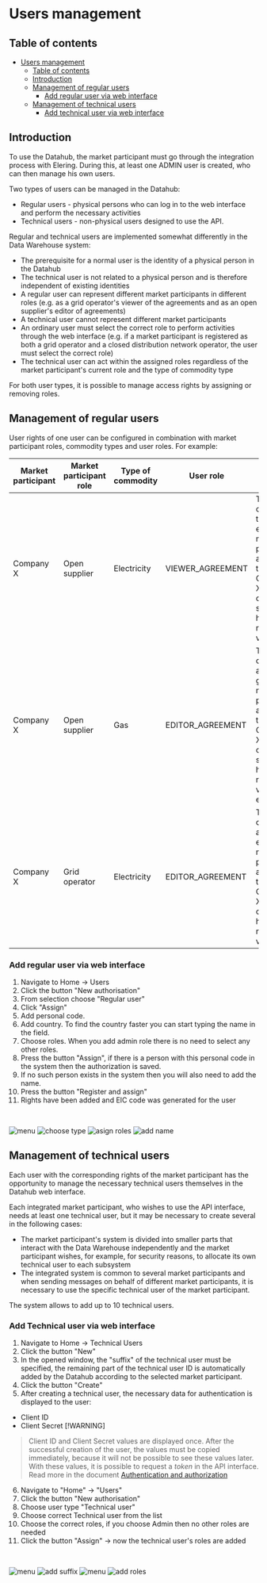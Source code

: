 # Users management

## Table of contents

- [Users management](#users-management)
  - [Table of contents](#table-of-contents)
  - [Introduction](#introduction)
  - [Management of regular users](#management-of-regular-users)
    - [Add regular user via web interface](#add-regular-user-via-web-interface)
  - [Management of technical users](#management-of-technical-users)
    - [Add technical user via web interface](#add-technical-user-via-web-interface)

## Introduction

To use the Datahub, the market participant must go through the integration process with Elering. During this, at least one ADMIN user is created, who can then manage his own users.

Two types of users can be managed in the Datahub:

- Regular users - physical persons who can log in to the web interface and perform the necessary activities
- Technical users - non-physical users designed to use the API.

Regular and technical users are implemented somewhat differently in the Data Warehouse system:

- The prerequisite for a normal user is the identity of a physical person in the Datahub
- The technical user is not related to a physical person and is therefore independent of existing identities
- A regular user can represent different market participants in different roles (e.g. as a grid operator's viewer of the agreements and as an open supplier's editor of agreements)
- A technical user cannot represent different market participants
- An ordinary user must select the correct role to perform activities through the web interface (e.g. if a market participant is registered as both a grid operator and a closed distribution network operator, the user must select the correct role)
- The technical user can act within the assigned roles regardless of the market participant's current role and the type of commodity type

For both user types, it is possible to manage access rights by assigning or removing roles.

## Management of regular users

User rights of one user can be configured in combination with market participant roles, commodity types and user roles. For example:

| Market participant | Market participant role | Type of commodity | User role        | Result                                                                                                                           |
|--------------------|-------------------------|-------------------|------------------|----------------------------------------------------------------------------------------------------------------------------------|
| Company X          | Open supplier           | Electricity       | VIEWER_AGREEMENT | The user can view the electricity metering point agreements that Company X, as an open supplier, has the right to view           |
| Company X          | Open supplier           | Gas               | EDITOR_AGREEMENT | The user can view and edit the gas metering point agreements that Company X, as an open supplier, has the right to view and edit |
| Company X          | Grid operator           | Electricity       | EDITOR_AGREEMENT | The user can view and edit electricity metering point agreements that Company X, as a grid operator, has the right to view       |

### Add regular user via web interface

1. Navigate to Home -> Users
2. Click the button "New authorisation"
3. From selection choose "Regular user"
4. Click "Assign"
5. Add personal code.
6. Add country. To find the country faster you can start typing the name in the field.
7. Choose roles. When you add admin role there is no need to select any other roles.
8. Press the button "Assign", if there is a person with this personal code in the system then the authorization is saved.
9. If no such person exists in the system then you will also need to add the name.
10. Press the button "Register and assign"
11. Rights have been added and EIC code was generated for the user
<br /> 

![menu](../images/regular-user-menu-eng.png)
![choose type](../images/choose-type-eng.png)
![asign roles](../images/assign-roles-eng.png)
![add name](../images/add-name-eng.png)

## Management of technical users

Each user with the corresponding rights of the market participant has the opportunity to manage the necessary technical users themselves in the Datahub web interface.

Each integrated market participant, who wishes to use the API interface,  needs at least one technical user, but it may be necessary to create several in the following cases:

- The market participant's system is divided into smaller parts that interact with the Data Warehouse independently and the market participant wishes, for example, for security reasons, to allocate its own technical user to each subsystem
- The integrated system is common to several market participants and when sending messages on behalf of different market participants, it is necessary to use the specific technical user of the market participant.

The system allows to add up to 10 technical users.

### Add Technical user via web interface

1. Navigate to Home -> Technical Users
2. Click the button "New"
3. In the opened window, the "suffix" of the technical user must be specified, the remaining part of the technical user ID is automatically added by the Datahub according to the selected market participant.
4. Click the button "Create"
5. After creating a technical user, the necessary data for authentication is displayed to the user:
- Client ID
- Client Secret
[!WARNING]
> Client ID and Client Secret values are displayed once. After the successful creation of the user, the values must be copied immediately, because it will not be possible to see these values later.
With these values, it is possible to request a *token* in the API interface. Read more in the document [Authentication and authorization](03-authentication-and-authorisation.md)

6. Navigate to "Home" -> "Users"
7. Click the button "New authorisation"
8. Choose user type "Technical user"
9. Choose correct Technical user from the list
10. Choose the correct roles, if you choose Admin then no other roles are needed
11. Click the button "Assign" -> now the technical user's roles are added
<br />

![menu](../images/tu-menu-eng.png)
![add suffix](../images/suffic-eng.png)
![menu](../images/menu-user-tu-eng.png)
![add roles](../images/assign-roles-tu-eng.png)
